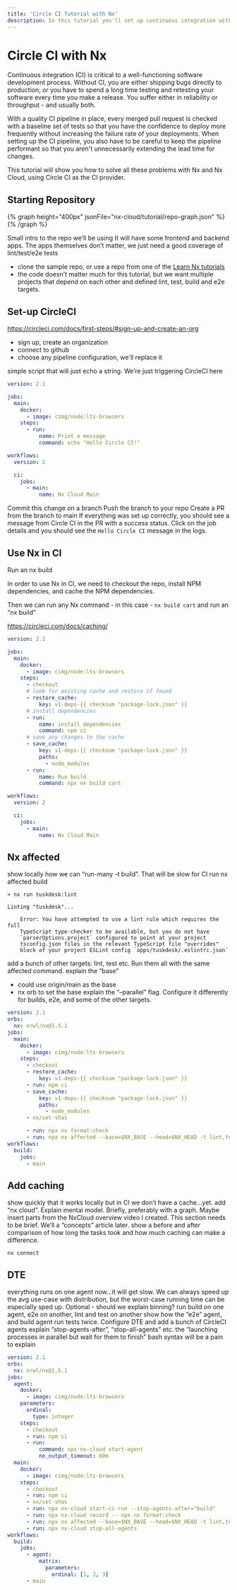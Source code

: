 ```yaml
---
title: 'Circle CI Tutorial with Nx'
description: In this tutorial you'll set up continuous integration with Circle CI and Nx
---
```


# Circle CI with Nx

Continuous integration (CI) is critical to a well-functioning software development process.  Without CI, you are either shipping bugs directly to production, or you have to spend a long time testing and retesting your software every time you make a release.  You suffer either in reliability or throughput - and usually both.

With a quality CI pipeline in place, every merged pull request is checked with a baseline set of tests so that you have the confidence to deploy more frequently without increasing the failure rate of your deployments.  When setting up the CI pipeline, you also have to be careful to keep the pipeline performant so that you aren't unnecessarily extending the lead time for changes.

This tutorial will show you how to solve all these problems with Nx and Nx Cloud, using Circle CI as the CI provider.

## Starting Repository

{% graph height="400px" jsonFile="nx-cloud/tutorial/repo-graph.json" %}
{% /graph %}

Small intro to the repo we’ll be using
It will have some frontend and backend apps. The apps themselves don’t matter, we just need a good coverage of lint/test/e2e tests

- clone the sample repo, or use a repo from one of the [Learn Nx tutorials](https://nx.dev/getting-started/intro#learn-nx)
- the code doesn't matter much for this tutorial, but we want multiple projects that depend on each other and defined lint, test, build and e2e targets.

## Set-up CircleCI

https://circleci.com/docs/first-steps/#sign-up-and-create-an-org

- sign up, create an organization
- connect to github
- choose any pipeline configuration, we'll replace it

simple script that will just echo a string. We’re just triggering CircleCI here

```yaml {% fileName=".circleci/config.yml" %}
version: 2.1

jobs:
  main:
    docker:
      - image: cimg/node:lts-browsers
    steps:
      - run:
          name: Print a message
          command: echo "Hello Circle CI!"

workflows:
  version: 2

  ci:
    jobs:
      - main:
          name: Nx Cloud Main
```

Commit this change on a branch
Push the branch to your repo
Create a PR from the branch to main
If everything was set up correctly, you should see a message from Circle CI in the PR with a success status.
Click on the job details and you should see the `Hello Circle CI` message in the logs.

## Use Nx in CI

Run an nx build

In order to use Nx in CI, we need to checkout the repo, install NPM dependencies, and cache the NPM dependencies.

Then we can run any Nx command - in this case - `nx build cart`
and run an “nx build”

https://circleci.com/docs/caching/

```yaml {% fileName=".circleci/config.yml" %}
version: 2.1

jobs:
  main:
    docker:
      - image: cimg/node:lts-browsers
    steps:
      - checkout
      # look for existing cache and restore if found
      - restore_cache:
          key: v1-deps-{{ checksum "package-lock.json" }}
      # install dependencies
      - run:
          name: install dependencies
          command: npm ci
      # save any changes to the cache
      - save_cache:
          key: v1-deps-{{ checksum "package-lock.json" }}
          paths:
            - node_modules
      - run:
          name: Run build
          command: npx nx build cart

workflows:
  version: 2

  ci:
    jobs:
      - main:
          name: Nx Cloud Main
```

## Nx affected

show locally how we can “run-many -t build”. That will be slow for CI
run nx affected build

```{% command="nx run-many -t build" %}
> nx run tuskdesk:lint

Linting "tuskdesk"...

    Error: You have attempted to use a lint rule which requires the full
    TypeScript type-checker to be available, but you do not have
    `parserOptions.project` configured to point at your project
    tsconfig.json files in the relevant TypeScript file "overrides"
    block of your project ESLint config `apps/tuskdesk/.eslintrc.json`

```


add a bunch of other targets: lint, test etc. Run them all with the same affected command.
explain the “base”

- could use origin/main as the base
- nx orb to set the base
  explain the “–parallel” flag. Configure it differently for builds, e2e, and some of the other targets.

```yaml {% fileName=".circleci/config.yml" %}
version: 2.1
orbs:
  nx: nrwl/nx@1.5.1
jobs:
  main:
    docker:
      - image: cimg/node:lts-browsers
    steps:
      - checkout
      - restore_cache:
          key: v1-deps-{{ checksum "package-lock.json" }}
      - run: npm ci
      - save_cache:
          key: v1-deps-{{ checksum "package-lock.json" }}
          paths:
            - node_modules
      - nx/set-shas

      - run: npx nx format:check
      - run: npx nx affected --base=$NX_BASE --head=$NX_HEAD -t lint,test,build --parallel=3 --configuration=ci
workflows:
  build:
    jobs:
      - main
```

## Add caching

show quickly that it works locally
but in CI we don’t have a cache…yet.
add “nx cloud”. Explain mental model. Briefly, preferably with a graph. Maybe insert parts from the NxCloud overview video I created. This section needs to be brief. We’ll a “concepts” article later.
show a before and after comparison of how long the tasks took and how much caching can make a difference.

```shell
nx connect
```

## DTE

everything runs on one agent now…it will get slow.
We can always speed up the avg use-case with distribution, but the worst-case running time can be especially sped up.
Optional - should we explain binning?
run build on one agent, e2e on another, lint and test on another
show how the “e2e” agent, and build agent run tests twice.
Configure DTE and add a bunch of CircleCI agents
explain “stop-agents-after”, “stop-all-agents” etc.
the “launching processes in parallel but wait for them to finish” bash syntax will be a pain to explain

```yaml {% fileName=".circleci/config.yml" %}
version: 2.1
orbs:
  nx: nrwl/nx@1.5.1
jobs:
  agent:
    docker:
      - image: cimg/node:lts-browsers
    parameters:
      ordinal:
        type: integer
    steps:
      - checkout
      - run: npm ci
      - run:
          command: npx nx-cloud start-agent
          no_output_timeout: 60m
  main:
    docker:
      - image: cimg/node:lts-browsers
    steps:
      - checkout
      - run: npm ci
      - nx/set-shas
      - run: npx nx-cloud start-ci-run --stop-agents-after="build"
      - run: npx nx-cloud record -- npx nx format:check
      - run: npx nx affected --base=$NX_BASE --head=$NX_HEAD -t lint,test,build --parallel=3 --configuration=ci
      - run: npx nx-cloud stop-all-agents
workflows:
  build:
    jobs:
      - agent:
          matrix:
            parameters:
              ordinal: [1, 2, 3]
      - main
```

